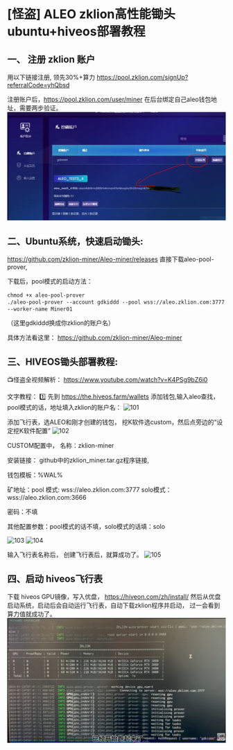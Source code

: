 # [怪盗] ALEO zklion高性能锄头 ubuntu+hiveos部署教程

## 一、 注册 zklion 账户

用以下链接注册, 领先30%+算力
https://pool.zklion.com/signUp?referralCode=yhQbsd

注册账户后，https://pool.zklion.com/user/miner 在后台绑定自己aleo钱包地址，需要两步验证。
<img src="https://github.com/gdkiddd/gdkiddd.github.io/blob/main/Zklion/001.png" alt="001"/>


## 二、Ubuntu系统，快速启动锄头:
https://github.com/zklion-miner/Aleo-miner/releases 直接下载aleo-pool-prover,

下载后，pool模式的启动方法：
```
chmod +x aleo-pool-prover
./aleo-pool-prover --account gdkiddd --pool wss://aleo.zklion.com:3777 --worker-name Miner01
```
（这里gdkiddd换成你zklion的账户名）

具体方法看这里：
https://github.com/zklion-miner/Aleo-miner
  
## 三、HIVEOS锄头部署教程:

📺怪盗全视频解析： https://www.youtube.com/watch?v=K4PSg9bZ6i0

文字教程：
1️⃣ 先到 https://the.hiveos.farm/wallets 添加钱包,输入aleo查找，pool模式的话，地址填入zklion的账户名：
<img width="600" height="500" src="https://github.com/zklion-miner/Aleo-miner/blob/master/HiveOS/101.png" alt="101"/>

添加飞行表，选ALEO和刚才创建的钱包， 挖K软件选custom，然后点旁边的“设定挖K软件配置”
<img src="https://github.com/zklion-miner/Aleo-miner/blob/master/HiveOS/102.png" alt="102"/>

CUSTOM配置中，
名称：zklion-miner 

安装链接： github中的zklion_miner.tar.gz程序链接, 

钱包模板：%WAL%

矿地址：pool 模式: wss://aleo.zklion.com:3777 solo模式：wss://aleo.zklion.com:3666

密码：不填

其他配置参数：pool模式的话不填，solo模式的话填：solo

<img width="600" height="600" src="https://github.com/zklion-miner/Aleo-miner/blob/master/HiveOS/103.png" alt="103"/>
<img width="600" height="600" src="https://github.com/zklion-miner/Aleo-miner/blob/master/HiveOS/104.png" alt="104"/>

输入飞行表名称后， 创建飞行表后，就算成功了。
<img src="https://github.com/zklion-miner/Aleo-miner/blob/master/HiveOS/105.png" alt="105"/>

  
## 四、启动 hiveos飞行表
下载 hiveos GPU镜像，写入优盘，
https://hiveon.com/zh/install/
然后从优盘启动系统，启动后会自动运行飞行表，自动下载zklion程序并启动， 过一会看到算力值就成功了。
<img src="https://github.com/gdkiddd/gdkiddd.github.io/blob/main/Zklion/002.png" alt="002"/>
